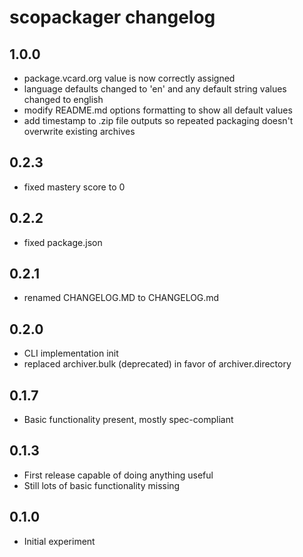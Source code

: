 # scopackager changelog

## 1.0.0

* package.vcard.org value is now correctly assigned
* language defaults changed to 'en' and any default string values changed to english
* modify README.md options formatting to show all default values
* add timestamp to .zip file outputs so repeated packaging doesn't overwrite existing archives

## 0.2.3

* fixed mastery score to 0

## 0.2.2

* fixed package.json

## 0.2.1

* renamed CHANGELOG.MD to CHANGELOG.md

## 0.2.0

* CLI implementation init
* replaced archiver.bulk (deprecated) in favor of archiver.directory

## 0.1.7

* Basic functionality present, mostly spec-compliant

## 0.1.3

* First release capable of doing anything useful
* Still lots of basic functionality missing

## 0.1.0

* Initial experiment